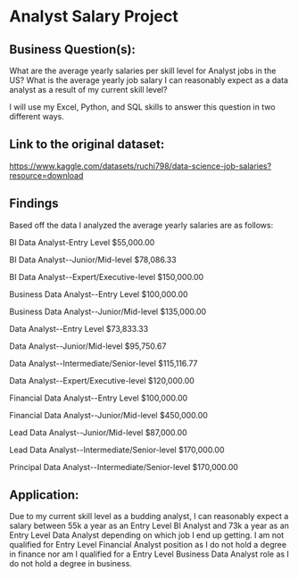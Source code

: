 # Analyst Salary Project

## Business Question(s):

What are the average yearly salaries per skill level for Analyst jobs in the US? What is the average yearly job salary I can reasonably expect as a data analyst as a result of my current skill level?

I will use my Excel, Python, and SQL skills to answer this question in two different ways.

## Link to the original dataset:

https://www.kaggle.com/datasets/ruchi798/data-science-job-salaries?resource=download

## Findings

Based off the data I analyzed the average yearly salaries are as follows:

BI Data Analyst-Entry Level                         $55,000.00

BI Data Analyst--Junior/Mid-level                   $78,086.33

BI Data Analyst--Expert/Executive-level             $150,000.00

Business Data Analyst--Entry Level                  $100,000.00

Business Data Analyst--Junior/Mid-level             $135,000.00

Data Analyst--Entry Level                           $73,833.33

Data Analyst--Junior/Mid-level                      $95,750.67

Data Analyst--Intermediate/Senior-level             $115,116.77

Data Analyst--Expert/Executive-level                $120,000.00

Financial Data Analyst--Entry Level                 $100,000.00

Financial Data Analyst--Junior/Mid-level            $450,000.00

Lead Data Analyst--Junior/Mid-level                 $87,000.00

Lead Data Analyst--Intermediate/Senior-level        $170,000.00

Principal Data Analyst--Intermediate/Senior-level   $170,000.00

## Application:

Due to my current skill level as a budding analyst, I can reasonably expect a salary between 55k a year as an Entry Level BI Analyst and 73k a year as an Entry Level Data Analyst depending on which job I end up getting.  I am not qualified for Entry Level Financial Analyst position as I do not hold a degree in finance nor am I qualified for a Entry Level Business Data Analyst role as I do not hold a degree in business.
